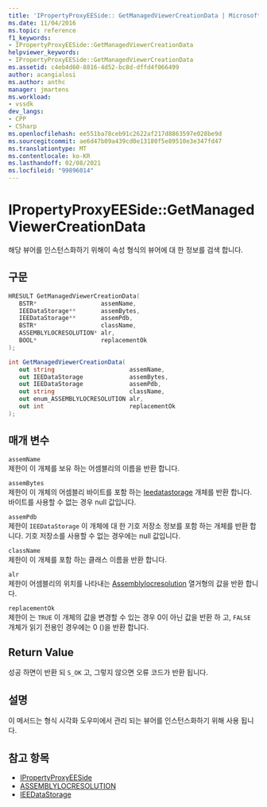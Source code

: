```yaml
---
title: 'IPropertyProxyEESide:: GetManagedViewerCreationData | Microsoft Docs'
ms.date: 11/04/2016
ms.topic: reference
f1_keywords:
- IPropertyProxyEESide::GetManagedViewerCreationData
helpviewer_keywords:
- IPropertyProxyEESide::GetManagedViewerCreationData
ms.assetid: c4eb4d60-8816-4d52-bc8d-dffd4f066499
author: acangialosi
ms.author: anthc
manager: jmartens
ms.workload:
- vssdk
dev_langs:
- CPP
- CSharp
ms.openlocfilehash: ee551ba78ceb91c2622af217d8863597e028be9d
ms.sourcegitcommit: ae6d47b09a439cd0e13180f5e89510e3e347fd47
ms.translationtype: MT
ms.contentlocale: ko-KR
ms.lasthandoff: 02/08/2021
ms.locfileid: "99896014"
---
```

# <a name="ipropertyproxyeesidegetmanagedviewercreationdata"></a>IPropertyProxyEESide::GetManagedViewerCreationData
해당 뷰어를 인스턴스화하기 위해이 속성 형식의 뷰어에 대 한 정보를 검색 합니다.

## <a name="syntax"></a>구문

```cpp
HRESULT GetManagedViewerCreationData(
   BSTR*                  assemName,
   IEEDataStorage**       assemBytes,
   IEEDataStorage**       assemPdb,
   BSTR*                  className,
   ASSEMBLYLOCRESOLUTION* alr,
   BOOL*                  replacementOk
);
```

```csharp
int GetManagedViewerCreationData(
   out string                     assemName,
   out IEEDataStorage             assemBytes,
   out IEEDataStorage             assemPdb,
   out string                     className,
   out enum_ASSEMBLYLOCRESOLUTION alr,
   out int                        replacementOk
);
```

## <a name="parameters"></a>매개 변수
`assemName`\
제한이 이 개체를 보유 하는 어셈블리의 이름을 반환 합니다.

`assemBytes`\
제한이 이 개체의 어셈블리 바이트를 포함 하는 [Ieedatastorage](../../../extensibility/debugger/reference/ieedatastorage.md) 개체를 반환 합니다. 바이트를 사용할 수 없는 경우 null 값입니다.

`assemPdb`\
제한이 `IEEDataStorage` 이 개체에 대 한 기호 저장소 정보를 포함 하는 개체를 반환 합니다. 기호 저장소를 사용할 수 없는 경우에는 null 값입니다.

`className`\
제한이 이 개체를 포함 하는 클래스 이름을 반환 합니다.

`alr`\
제한이 어셈블리의 위치를 나타내는 [Assemblylocresolution](../../../extensibility/debugger/reference/assemblylocresolution.md) 열거형의 값을 반환 합니다.

`replacementOk`\
제한이 는 `TRUE` 이 개체의 값을 변경할 수 있는 경우 0이 아닌 값을 반환 하 고, `FALSE` 개체가 읽기 전용인 경우에는 0 ()을 반환 합니다.

## <a name="return-value"></a>Return Value
 성공 하면이 반환 되 `S_OK` 고, 그렇지 않으면 오류 코드가 반환 됩니다.

## <a name="remarks"></a>설명
 이 메서드는 형식 시각화 도우미에서 관리 되는 뷰어를 인스턴스화하기 위해 사용 됩니다.

## <a name="see-also"></a>참고 항목
- [IPropertyProxyEESide](../../../extensibility/debugger/reference/ipropertyproxyeeside.md)
- [ASSEMBLYLOCRESOLUTION](../../../extensibility/debugger/reference/assemblylocresolution.md)
- [IEEDataStorage](../../../extensibility/debugger/reference/ieedatastorage.md)
